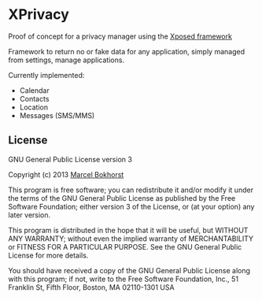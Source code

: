 XPrivacy
========

Proof of concept for a privacy manager using the [Xposed framework](http://forum.xda-developers.com/showthread.php?t=1574401)

Framework to return no or fake data for any application, simply managed from settings, manage applications.

Currently implemented:

* Calendar
* Contacts
* Location
* Messages (SMS/MMS)

License
-------

GNU General Public License version 3

Copyright (c) 2013 [Marcel Bokhorst](http://blog.bokhorst.biz/about/)

This program is free software; you can redistribute it and/or modify
it under the terms of the GNU General Public License as published by
the Free Software Foundation; either version 3 of the License, or
(at your option) any later version.

This program is distributed in the hope that it will be useful,
but WITHOUT ANY WARRANTY; without even the implied warranty of
MERCHANTABILITY or FITNESS FOR A PARTICULAR PURPOSE.  See the
GNU General Public License for more details.

You should have received a copy of the GNU General Public License
along with this program; if not, write to the Free Software
Foundation, Inc., 51 Franklin St, Fifth Floor, Boston, MA  02110-1301  USA
